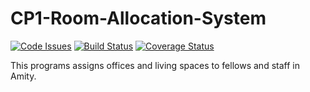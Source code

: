 # CP1-Room-Allocation-System
[![Code Issues](https://www.quantifiedcode.com/api/v1/project/d42abc6c229a4094b8db899d43c75b49/badge.svg)](https://www.quantifiedcode.com/app/project/d42abc6c229a4094b8db899d43c75b49)
[![Build Status](https://travis-ci.org/davidmukiibi/CP1-Room-Allocation-System.svg?branch=develop)](https://travis-ci.org/davidmukiibi/CP1-Room-Allocation-System)
[![Coverage Status](https://coveralls.io/repos/github/davidmukiibi/CP1-Room-Allocation-System/badge.svg?branch=master)](https://coveralls.io/github/davidmukiibi/CP1-Room-Allocation-System?branch=master)

This programs assigns offices and living spaces to fellows and staff in Amity.
